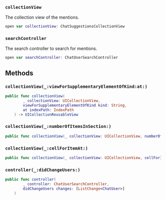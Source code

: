 
### `collectionView`

The collection view of the mentions.

``` swift
open var collectionView: ChatSuggestionsCollectionView
```

### `searchController`

The search controller to search for mentions.

``` swift
open var searchController: ChatUserSearchController
```

## Methods

### `collectionView(_:viewForSupplementaryElementOfKind:at:)`

``` swift
public func collectionView(
        _ collectionView: UICollectionView,
        viewForSupplementaryElementOfKind kind: String,
        at indexPath: IndexPath
    ) -> UICollectionReusableView 
```

### `collectionView(_:numberOfItemsInSection:)`

``` swift
public func collectionView(_ collectionView: UICollectionView, numberOfItemsInSection section: Int) -> Int 
```

### `collectionView(_:cellForItemAt:)`

``` swift
public func collectionView(_ collectionView: UICollectionView, cellForItemAt indexPath: IndexPath) -> UICollectionViewCell 
```

### `controller(_:didChangeUsers:)`

``` swift
public func controller(
        _ controller: ChatUserSearchController,
        didChangeUsers changes: [ListChange<ChatUser>]
    ) 
